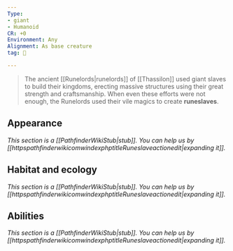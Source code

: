 ```yaml
---
Type:
- giant
- Humanoid
CR: +0
Environment: Any
Alignment: As base creature
tag: 👹

---
```


> The ancient [[Runelords|runelords]] of [[Thassilon]] used giant slaves to build their kingdoms, erecting massive structures using their great strength and craftsmanship.  When even these efforts were not enough, the Runelords used their vile magics to create **runeslaves**.



## Appearance



*This section is a [[PathfinderWikiStub|stub]]. You can help us by [[httpspathfinderwikicomwindexphptitleRuneslaveactionedit|expanding it]].*


## Habitat and ecology



*This section is a [[PathfinderWikiStub|stub]]. You can help us by [[httpspathfinderwikicomwindexphptitleRuneslaveactionedit|expanding it]].*


## Abilities



*This section is a [[PathfinderWikiStub|stub]]. You can help us by [[httpspathfinderwikicomwindexphptitleRuneslaveactionedit|expanding it]].*








